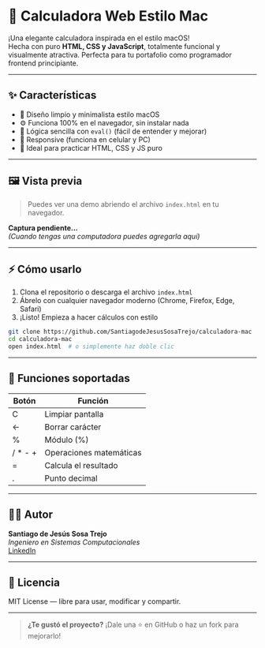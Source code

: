 # 🧮 Calculadora Web Estilo Mac

¡Una elegante calculadora inspirada en el estilo macOS!  
Hecha con puro **HTML, CSS y JavaScript**, totalmente funcional y visualmente atractiva. Perfecta para tu portafolio como programador frontend principiante.

---

## ✨ Características

- 🎨 Diseño limpio y minimalista estilo macOS
- ⚙️ Funciona 100% en el navegador, sin instalar nada
- 🧠 Lógica sencilla con `eval()` (fácil de entender y mejorar)
- 📱 Responsive (funciona en celular y PC)
- 🚀 Ideal para practicar HTML, CSS y JS puro

---

## 🖼️ Vista previa

> Puedes ver una demo abriendo el archivo `index.html` en tu navegador.

**Captura pendiente...**  
*(Cuando tengas una computadora puedes agregarla aquí)*

---

## ⚡ Cómo usarlo

1. Clona el repositorio o descarga el archivo `index.html`  
2. Ábrelo con cualquier navegador moderno (Chrome, Firefox, Edge, Safari)  
3. ¡Listo! Empieza a hacer cálculos con estilo

```bash
git clone https://github.com/SantiagodeJesusSosaTrejo/calculadora-mac
cd calculadora-mac
open index.html  # o simplemente haz doble clic
```

---

## 🔧 Funciones soportadas

| Botón | Función         |
|-------|------------------|
| C     | Limpiar pantalla |
| ←     | Borrar carácter  |
| %     | Módulo (%)       |
| / * - + | Operaciones matemáticas |
| =     | Calcula el resultado |
| .     | Punto decimal    |

---

## 🧑‍💻 Autor

**Santiago de Jesús Sosa Trejo**  
*Ingeniero en Sistemas Computacionales*  
[LinkedIn](https://www.linkedin.com/in/santiago-de-jesus-sosa-trejo-9249312b7)

---

## 🪪 Licencia

MIT License — libre para usar, modificar y compartir.

---

> **¿Te gustó el proyecto?** ¡Dale una ⭐ en GitHub o haz un fork para mejorarlo!
